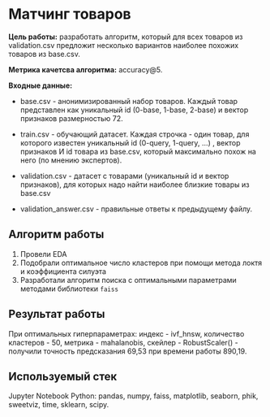 # Матчинг товаров

**Цель работы:** разработать алгоритм, который для всех товаров из validation.csv предложит несколько вариантов наиболее похожих товаров из base.csv. 

**Метрика качетсва алгоритма:** accuracy@5.

**Входные данные:**

- base.csv - анонимизированный набор товаров. Каждый товар представлен как уникальный id (0-base, 1-base, 2-base) и вектор признаков размерностью 72.

- train.csv - обучающий датасет. Каждая строчка - один товар, для которого известен уникальный id (0-query, 1-query, …) , вектор признаков И id товара из base.csv, который максимально похож на него (по мнению экспертов).

- validation.csv - датасет с товарами (уникальный id и вектор признаков), для которых надо найти наиболее близкие товары из base.csv

- validation_answer.csv - правильные ответы к предыдущему файлу.

## Алгоритм работы
1. Провели EDA
2. Подобрали оптимальное число кластеров при помощи метода локтя и коэффициента силуэта
3. Разработали алгоритм поиска с оптимальными параметрами методами библиотеки `faiss`

## Результат работы
При оптимальных гиперпараметрах: индекс - ivf_hnsw, количество кластеров - 50, метрика - mahalanobis, скейлер - RobustScaler() - получили точность предсказания 69,53 при времени работы 890,19.

## Используемый стек
Jupyter Notebook Python: pandas, numpy, faiss, matplotlib, seaborn, phik, sweetviz, time, sklearn, scipy.
